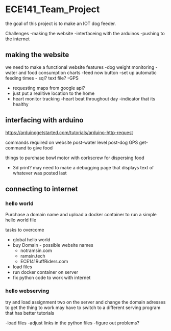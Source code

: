 # ECE141_Team_Project
the goal of this project is to make an IOT dog feeder.

Challenges
-making the website
-interfaceing with the arduinos
-pushing to the internet


## making the website
we need to make a functional website
features
-dog weight monitoring
-water and food consumption charts
-feed now button
-set up automatic feeding times
    - sql? text file?
-GPS
   - requesting maps from google api?
   - just put a realitive location to the home
- heart monitor tracking
  -heart beat throughout day
  -indicator that its healthy


## interfacing with arduino

https://arduinogetstarted.com/tutorials/arduino-http-request

commands required on website
post-water level
post-dog GPS
get-command to give food

things to purchase
bowl
motor with corkscrew for dispersing food
  - 3d print?
may need to make a debugging page that displays text of whatever was posted last

## connecting to internet
### hello world 
Purchase a domain name and upload a docker container to run a simple hello world file

tasks to overcome
-  global hello world
  -  buy Domain
    -  possible website names
      - notramsin.com
      - ramsin.tech
      - ECE141RuffRiders.com
  -  load files
  -  run docker container on server
  -  fix python code to work with internet

### hello webserving
try and load assignment two on the server and change the domain adresses to get the thing to work
may have to switch to a different serving program that has better tutorials

-load files
-adjust links in the python files
-figure out problems?
